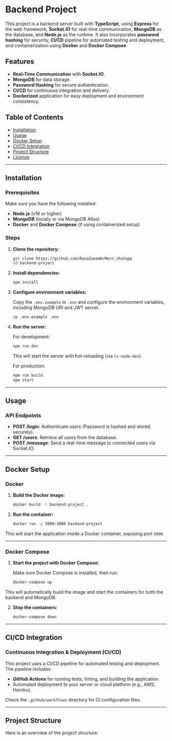 # Backend Project

This project is a backend server built with **TypeScript**, using **Express** for the web framework, **Socket.IO** for real-time communication, **MongoDB** as the database, and **Node.js** as the runtime. It also incorporates **password hashing** for security, **CI/CD** pipeline for automated testing and deployment, and containerization using **Docker** and **Docker Compose**.

## Features

- **Real-Time Communication** with **Socket.IO**.
- **MongoDB** for data storage.
- **Password Hashing** for secure authentication.
- **CI/CD** for continuous integration and delivery.
- **Dockerized** application for easy deployment and environment consistency.

## Table of Contents

- [Installation](#installation)
- [Usage](#usage)
- [Docker Setup](#docker-setup)
- [CI/CD Integration](#cicd-integration)
- [Project Structure](#project-structure)
- [License](#license)

---

## Installation

### Prerequisites

Make sure you have the following installed:

- **Node.js** (v16 or higher)
- **MongoDB** (locally or via MongoDB Atlas)
- **Docker** and **Docker Compose** (if using containerized setup)

### Steps

1. **Clone the repository:**

    ```bash
    git clone https://github.com/RanaZaeem0/Mern_chatapp
    cd backend-project
    ```

2. **Install dependencies:**

    ```bash
    npm install
    ```

3. **Configure environment variables:**

    Copy the `.env.example` to `.env` and configure the environment variables, including MongoDB URI and JWT secret.

    ```bash
    cp .env.example .env
    ```

4. **Run the server:**

    For development:

    ```bash
    npm run dev
    ```

    This will start the server with hot-reloading (via `ts-node-dev`).

    For production:

    ```bash
    npm run build
    npm start
    ```

---

## Usage

### API Endpoints

- **POST /login**: Authenticate users (Password is hashed and stored securely).
- **GET /users**: Retrieve all users from the database.
- **POST /message**: Send a real-time message to connected users via Socket.IO.

---

## Docker Setup

### Docker

1. **Build the Docker image:**

    ```bash
    docker build -t backend-project .
    ```

2. **Run the container:**

    ```bash
    docker run -p 3000:3000 backend-project
    ```

This will start the application inside a Docker container, exposing port `3000`.

---

### Docker Compose

1. **Start the project with Docker Compose:**

    Make sure Docker Compose is installed, then run:

    ```bash
    docker-compose up
    ```

This will automatically build the image and start the containers for both the backend and MongoDB.

2. **Stop the containers:**

    ```bash
    docker-compose down
    ```

---

## CI/CD Integration

### Continuous Integration & Deployment (CI/CD)

This project uses a CI/CD pipeline for automated testing and deployment. The pipeline includes:

- **GitHub Actions** for running tests, linting, and building the application.
- Automated deployment to your server or cloud platform (e.g., AWS, Heroku).

Check the `.github/workflows` directory for CI configuration files.

---

## Project Structure

Here is an overview of the project structure:

